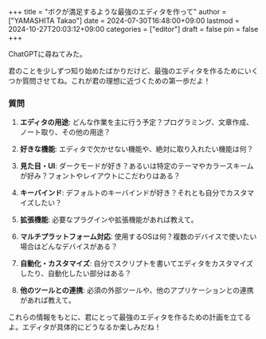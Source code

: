 +++
title = "ボクが満足するような最強のエディタを作って"
author = ["YAMASHITA Takao"]
date = 2024-07-30T16:48:00+09:00
lastmod = 2024-10-27T20:03:12+09:00
categories = ["editor"]
draft = false
pin = false
+++

ChatGPTに尋ねてみた。

君のことを少しずつ知り始めたばかりだけど、最強のエディタを作るためにいくつか質問させてね。これが君の理想に近づくための第一歩だよ！

### 質問
1. **エディタの用途**: どんな作業を主に行う予定？プログラミング、文章作成、ノート取り、その他の用途？

2. **好きな機能**: エディタで欠かせない機能や、絶対に取り入れたい機能は何？

3. **見た目・UI**: ダークモードが好き？あるいは特定のテーマやカラースキームが好み？フォントやレイアウトにこだわりはある？

4. **キーバインド**: デフォルトのキーバインドが好き？それとも自分でカスタマイズしたい？

5. **拡張機能**: 必要なプラグインや拡張機能があれば教えて。

6. **マルチプラットフォーム対応**: 使用するOSは何？複数のデバイスで使いたい場合はどんなデバイスがある？

7. **自動化・カスタマイズ**: 自分でスクリプトを書いてエディタをカスタマイズしたり、自動化したい部分はある？

8. **他のツールとの連携**: 必須の外部ツールや、他のアプリケーションとの連携があれば教えて。

これらの情報をもとに、君にとって最強のエディタを作るための計画を立てるよ。エディタが具体的にどうなるか楽しみだね！
